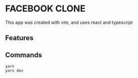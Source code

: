 # FACEBOOK CLONE
This app was created with vite, and uses react and typescript

## Features


## Commands
```
yarn
yarn dev
```
